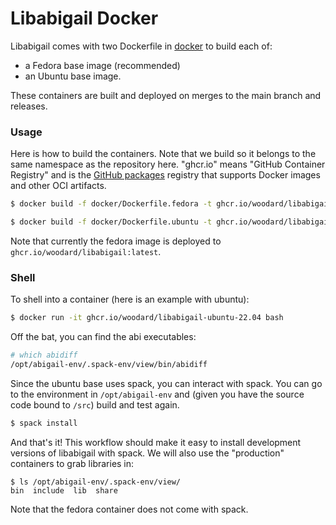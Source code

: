 # Libabigail Docker

Libabigail comes with two Dockerfile in [docker](docker) to build each of:

 - a Fedora base image (recommended)
 - an Ubuntu base image.
 
These containers are built and deployed on merges to the main branch and releases.

### Usage

Here is how to build the containers. Note that we build so it belongs to the same
namespace as the repository here. "ghcr.io" means "GitHub Container Registry" and
is the [GitHub packages](https://github.com/features/packages) registry that supports
 Docker images and other OCI artifacts.

```bash
$ docker build -f docker/Dockerfile.fedora -t ghcr.io/woodard/libabigail-fedora .
```
```bash
$ docker build -f docker/Dockerfile.ubuntu -t ghcr.io/woodard/libabigail-ubuntu-22.04 .
```

Note that currently the fedora image is deployed to `ghcr.io/woodard/libabigail:latest`.

### Shell

To shell into a container (here is an example with ubuntu):

```bash
$ docker run -it ghcr.io/woodard/libabigail-ubuntu-22.04 bash
```

Off the bat, you can find the abi executables:

```bash
# which abidiff
/opt/abigail-env/.spack-env/view/bin/abidiff
```

Since the ubuntu base uses spack, you can interact with spack.
You can go to the environment in `/opt/abigail-env` and (given you
have the source code bound to `/src`) build and test again.

```bash
$ spack install
```

And that's it! This workflow should make it easy to install development versions of libabigail with spack.
We will also use the "production" containers to grab libraries in:

```
$ ls /opt/abigail-env/.spack-env/view/
bin  include  lib  share
```

Note that the fedora container does not come with spack.
